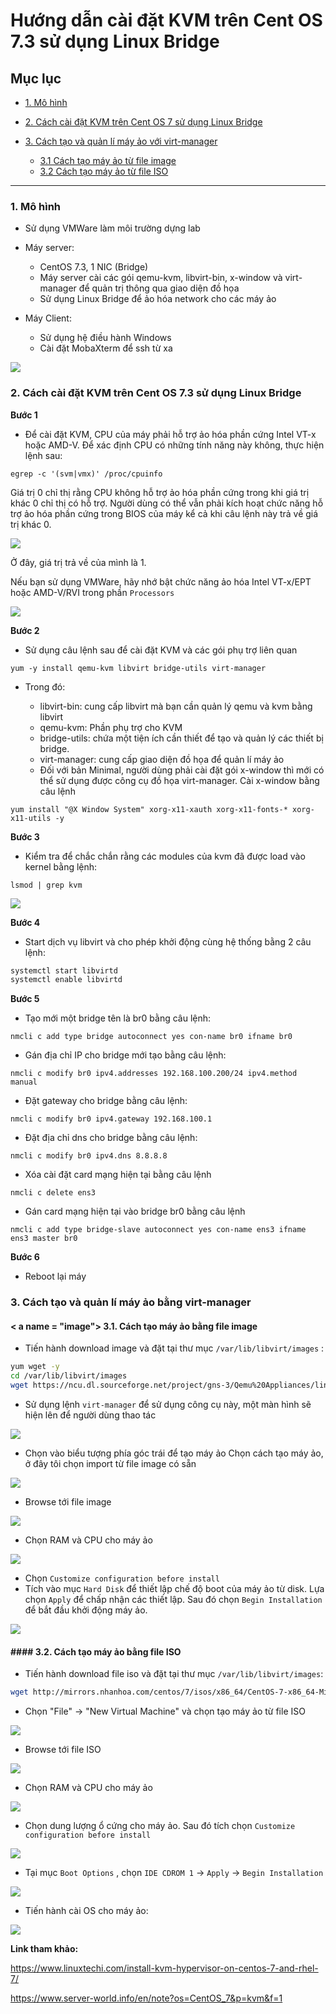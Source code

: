 # Hướng dẫn cài đặt KVM trên Cent OS 7.3 sử dụng Linux Bridge

## Mục lục

- [1. Mô hình](#mo-hinh)
- [2. Cách cài đặt KVM trên Cent OS 7 sử dụng Linux Bridge](#install)
- [3. Cách tạo và quản lí máy ảo với virt-manager](#create)

	- [3.1 Cách tạo máy ảo từ file image](#image)
	- [3.2 Cách tạo máy ảo từ file ISO](#iso)

-------

### <a name = "mo-hinh"> 1. Mô hình </a>

- Sử dụng VMWare làm môi trường dựng lab
- Máy server:
  <ul>
  <li>CentOS 7.3, 1 NIC (Bridge)</li>
  <li>Máy server cài các gói qemu-kvm, libvirt-bin, x-window và virt-manager để quản trị thông qua giao diện đồ họa</li>
  <li>Sử dụng Linux Bridge để ảo hóa network cho các máy ảo</li>
  </ul>

- Máy Client:
  <ul>
  <li>Sử dụng hệ điều hành Windows</li>
  <li>Cài đặt MobaXterm để ssh từ xa</li>
  </ul>

<img src="https://camo.githubusercontent.com/929bdfbfd2f27393f3dc40c380053d062e8d5395/687474703a2f2f692e696d6775722e636f6d2f7a467276546a772e6a7067">

### <a name ="install"> 2. Cách cài đặt KVM trên Cent OS 7.3 sử dụng Linux Bridge </a>

**Bước 1**

- Để cài đặt KVM, CPU của máy phải hỗ trợ ảo hóa phần cứng Intel VT-x hoặc AMD-V. 
  Để xác định CPU có những tính năng này không, thực hiện lệnh sau:

`egrep -c '(svm|vmx)' /proc/cpuinfo`

Giá trị 0 chỉ thị rằng CPU không hỗ trợ ảo hóa phần cứng trong khi giá trị khác 0 chỉ thị có hỗ trợ. 
Người dùng có thể vẫn phải kích hoạt chức năng hỗ trợ ảo hóa phần cứng trong BIOS của máy kể cả khi câu lệnh này trả về giá trị khác 0.

<img src="http://i.imgur.com/Cs2zowA.png">

Ở đây, giá trị trả về của mình là 1.

Nếu bạn sử dụng VMWare, hãy nhớ bật chức năng ảo hóa Intel VT-x/EPT hoặc AMD-V/RVI trong phần `Processors`

<img src="http://i.imgur.com/PIngLij.png">

**Bước 2**

- Sử dụng câu lệnh sau để cài đặt KVM và các gói phụ trợ liên quan

`yum -y install qemu-kvm libvirt bridge-utils virt-manager`

- Trong đó:
  <ul>
  <li>libvirt-bin: cung cấp libvirt mà bạn cần quản lý qemu và kvm bằng libvirt</li>
  <li>qemu-kvm: Phần phụ trợ cho KVM</li>
  <li>bridge-utils: chứa một tiện ích cần thiết để tạo và quản lý các thiết bị bridge.</li>
  <li>virt-manager: cung cấp giao diện đồ họa để quản lí máy ảo</li>
  </ul>
  
  - Đối với bản Minimal, người dùng phải cài đặt gói x-window thì mới có thể sử dụng được công cụ đồ họa virt-manager. Cài x-window bằng câu lệnh

`yum install "@X Window System" xorg-x11-xauth xorg-x11-fonts-* xorg-x11-utils -y`

**Bước 3**

- Kiểm tra để chắc chắn rằng các modules của kvm đã được load vào kernel bằng lệnh:

`lsmod | grep kvm`

<img src="http://i.imgur.com/2KrGCor.png">

**Bước 4**

- Start dịch vụ libvirt và cho phép khởi động cùng hệ thống bằng 2 câu lệnh:

``` sh
systemctl start libvirtd
systemctl enable libvirtd
```

**Bước 5**

- Tạo mới một bridge tên là br0 bằng câu lệnh:

`nmcli c add type bridge autoconnect yes con-name br0 ifname br0`

- Gán địa chỉ IP cho bridge mới tạo bằng câu lệnh:

`nmcli c modify br0 ipv4.addresses 192.168.100.200/24 ipv4.method manual`

- Đặt gateway cho bridge bằng câu lệnh:

`nmcli c modify br0 ipv4.gateway 192.168.100.1`

- Đặt địa chỉ dns cho bridge bằng câu lệnh:

`nmcli c modify br0 ipv4.dns 8.8.8.8`

- Xóa cài đặt card mạng hiện tại bằng câu lệnh

`nmcli c delete ens3`

- Gán card mạng hiện tại vào bridge br0 bằng câu lệnh

`nmcli c add type bridge-slave autoconnect yes con-name ens3 ifname ens3 master br0`

**Bước 6**

- Reboot lại máy

### <a name ="create"> 3. Cách tạo và quản lí máy ảo bằng virt-manager </a>

#### < a name = "image"> 3.1. Cách tạo máy ảo bằng file image </a>

- Tiến hành download image và đặt tại thư mục `/var/lib/libvirt/images` :

``` sh
yum wget -y
cd /var/lib/libvirt/images
wget https://ncu.dl.sourceforge.net/project/gns-3/Qemu%20Appliances/linux-microcore-3.8.2.img
```

- Sử dụng lệnh `virt-manager` để sử dụng công cụ này, một màn hình sẽ hiện lên để người dùng thao tác

<img src="http://i.imgur.com/2ZT6zhi.png">

- Chọn vào biểu tượng phía góc trái để tạo máy ảo
  Chọn cách tạo máy ảo, ở đây tôi chọn import từ file image có sẵn

<img src="http://i.imgur.com/ozy2gBS.png">

- Browse tới file image

<img src="http://i.imgur.com/8fls28B.png">

- Chọn RAM và CPU cho máy ảo

<img src="http://i.imgur.com/3KEn4GR.png">

- Chọn `Customize configuration before install`
- Tích vào mục `Hard Disk` để thiết lập chế độ boot của máy ảo từ disk.
  Lựa chọn `Apply` để chấp nhận các thiết lập.
  Sau đó chọn `Begin Installation` để bắt đầu khởi động máy ảo.

<img src="http://i.imgur.com/y43Lv0F.png">

#### <a name="iso"> #### 3.2. Cách tạo máy ảo bằng file ISO </a>

- Tiến hành download file iso và đặt tại thư mục `/var/lib/libvirt/images`:

``` sh
wget http://mirrors.nhanhoa.com/centos/7/isos/x86_64/CentOS-7-x86_64-Minimal-1611.iso /var/lib/libvirt/images
```

- Chọn "File" -> "New Virtual Machine" và chọn tạo máy ảo từ file ISO

<img src="http://i.imgur.com/S3ekhHd.png">

- Browse tới file ISO

<img src="http://i.imgur.com/VGJP0aG.png">

- Chọn RAM và CPU cho máy ảo

<img src="http://i.imgur.com/fXkbZV0.png">

- Chọn dung lượng ổ cứng cho máy ảo. Sau đó tích chọn `Customize configuration before install`

<img src="http://i.imgur.com/zgfqCmb.png">

- Tại mục `Boot Options` , chọn `IDE CDROM 1` -> `Apply` -> `Begin Installation`

<img src="http://i.imgur.com/awSECrZ.png">

- Tiến hành cài OS cho máy ảo:

<img src="http://i.imgur.com/tj1xyCW.png">

**Link tham khảo:**

https://www.linuxtechi.com/install-kvm-hypervisor-on-centos-7-and-rhel-7/

https://www.server-world.info/en/note?os=CentOS_7&p=kvm&f=1
